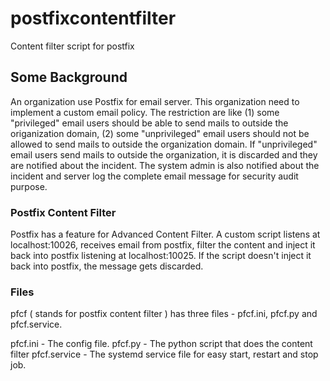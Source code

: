 # postfixcontentfilter
Content filter script for postfix

## Some Background

An organization use Postfix for email server. This organization need to implement a custom email policy. The restriction are like (1) some "privileged" email users should be able to send mails to outside the origanization domain, (2) some "unprivileged" email users should not be allowed to send mails to outside the organization domain. If "unprivileged" email users send mails to outside the organization, it is discarded and they are notified about the incident. The system admin is also notified about the incident and server log the complete email message for security audit purpose.

### Postfix Content Filter

Postfix has a feature for Advanced Content Filter. A custom script listens at localhost:10026, receives email from postfix, filter the content and inject it back into postfix listening at localhost:10025. If the script doesn't inject it back into postfix, the message gets discarded.

### Files

pfcf ( stands for postfix content filter ) has three files - pfcf.ini, pfcf.py and pfcf.service.

pfcf.ini - The config file.
pfcf.py - The python script that does the content filter
pfcf.service - The systemd service file for easy start, restart and stop job.
